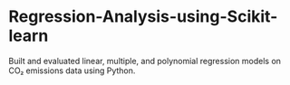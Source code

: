 # Regression-Analysis-using-Scikit-learn
Built and evaluated linear, multiple, and polynomial regression models on CO₂ emissions data using Python.
